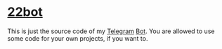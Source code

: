 # [22bot](https://telegram.me/sk22bot)

This is just the source code of my [Telegram](https://telegram.org) [Bot](https://core.telegram.org/bots).
You are allowed to use some code for your own projects, if you want to.
